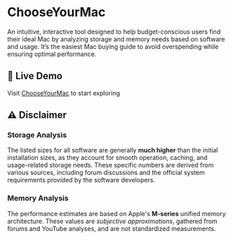 # ChooseYourMac

An intuitive, interactive tool designed to help budget-conscious users find their ideal Mac by analyzing storage and memory needs based on software and usage. It’s the easiest Mac buying guide to avoid overspending while ensuring optimal performance.


## 🚀 Live Demo

Visit [ChooseYourMac](https://chooseyourmac.info/) to start exploring

## ⚠️ Disclaimer

### Storage Analysis
The listed sizes for all software are generally **much higher** than the initial installation sizes, as they account for smooth operation, caching, and usage-related storage needs. These specific numbers are derived from various sources, including forum discussions and the official system requirements provided by the software developers.


### Memory Analysis
The performance estimates are based on Apple's **M-series** unified memory architecture. These values are *subjective approximations*, gathered from forums and YouTube analyses, and are not standardized measurements.